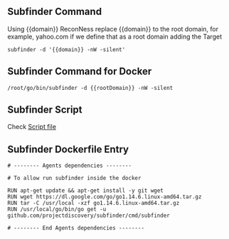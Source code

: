 ## Subfinder Command

Using {{domain}} ReconNess replace {{domain}} to the root domain, for example, yahoo.com if we define that as a root domain adding the Target

```
subfinder -d '{{domain}} -nW -silent'
```

## Subfinder Command for Docker

```
/root/go/bin/subfinder -d {{rootDomain}} -nW -silent
```

## Subfinder Script

Check [Script file](https://github.com/reconness/reconness-agents/blob/master/Subfinder/Script)

## Subfinder Dockerfile Entry

```
# -------- Agents dependencies -------- 

# To allow run subfinder inside the docker

RUN apt-get update && apt-get install -y git wget
RUN wget https://dl.google.com/go/go1.14.6.linux-amd64.tar.gz
RUN tar -C /usr/local -xzf go1.14.6.linux-amd64.tar.gz
RUN /usr/local/go/bin/go get -u github.com/projectdiscovery/subfinder/cmd/subfinder

# -------- End Agents dependencies -------- 
```
